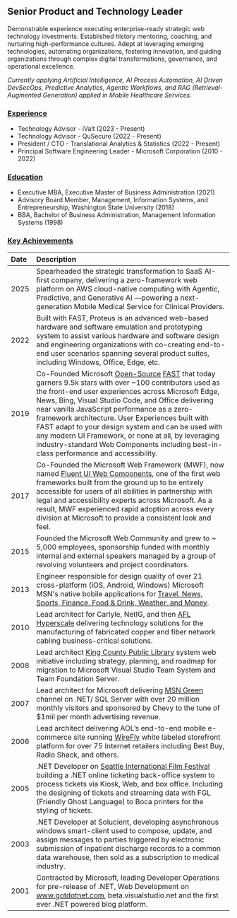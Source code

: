 ## Senior Product and Technology Leader

Demonstrable experience executing enterprise-ready strategic web technology investments. Established history mentoring, coaching, and nurturing high-performance cultures. Adept at leveraging emerging technologies, automating organizations, fostering innovation, and guiding organizations through complex digital transformations, governance, and operational excellence.

_Currently applying Artificial Intelligence, AI Process Automation, AI Driven DevSecOps, Predictive Analytics, Agentic Workflows, and RAG (Retrieval-Augmented Generation) applied in Mobile Healthcare Services._

### [Experience](#experience)
* Technology Advisor - iValt (2023 - Present)
* Technology Advisor - QuSecure (2022 - Present)
* President / CTO - Translational Analytics & Statistics (2022 - Present)
* Principal Software Engineering Leader - Microsoft Corporation (2010 -  2022)

### [Education](#education)
* Executive MBA, Executive Master of Business Administration (2021)
* Advisory Board Member, Management, Information Systems, and Entrepreneurship, Washington State University (2018)
* BBA, Bachelor of Business Administration, Management Information Systems (1998)

### [Key Achievements](#key-achievements)

| Date | Description |
| :--- | :---        |
|2025 | Spearheaded the strategic transformation to SaaS AI-first company, delivering a zero-framework web platform on AWS cloud-native computing with Agentic, Predictive, and Generative AI —powering a next-generation Mobile Medical Service for Clinical Providers.|
|2022 | Built with FAST, Proteus is an advanced web-based hardware and software emulation and prototyping system to assist various hardware and software design and engineering organizations with co-creating end-to-end user scenarios spanning several product suites, including Windows, Office, Edge, etc.|
|2019 | Co-Founded Microsoft [Open-Source](https://github.com/microsoft/fast) [FAST](https://fast.design/) that today garners 9.5k stars with over ~100 contributors used as the front-end user experiences across Microsoft Edge, News, Bing, Visual Studio Code, and Office delivering near vanilla JavaScript performance as a zero-framework architecture. User Experiences built with FAST adapt to your design system and can be used with any modern UI Framework, or none at all, by leveraging industry-standard Web Components including best-in-class performance and accessibility.|
|2017 | Co-Founded the Microsoft Web Framework (MWF), now named [Fluent UI Web Components](https://learn.microsoft.com/en-us/fluent-ui/web-components/), one of the first web frameworks built from the ground up to be entirely accessible for users of all abilities in partnership with legal and accessibility experts across Microsoft. As a result, MWF experienced rapid adoption across every division at Microsoft to provide a consistent look and feel.|
|2015 | Founded the Microsoft Web Community and grew to ~ 5,000 employees, sponsorship funded with monthly internal and external speakers managed by a group of revolving volunteers and project coordinators.|
|2013 | Engineer responsible for design quality of over 21 cross-platform (iOS, Android, Windows) Microsoft MSN's native bobile applications for [Travel, News, Sports, Finance, Food & Drink, Weather, and Money](https://www.theverge.com/2014/12/11/7376089/msn-apps-ios-android-features).|
|2010 | Lead architect for Carlyle, NetIG, and then [AFL Hyperscale](https://www.aflhyperscale.com) delivering technology solutions for the manufacturing of fabricated copper and fiber network cabling business-critical solutions.|
|2008 | Lead architect [King County Public Library](https://kcls.org/) system web initiative including strategy, planning, and roadmap for migration to Microsoft Visual Studio Team System and Team Foundation Server.|
|2007 | Lead architect for Microsoft delivering [MSN Green](https://www.msn.com) channel on .NET/ SQL Server with over 20 million monthly visitors and sponsored by Chevy to the tune of $1mil per month advertising revenue.|
|2006 | Lead architect delivering AOL’s end-to-end mobile e-commerce site running [WireFly](https://www.wirefly.com) white labeled storefront platform for over 75 Internet retailers including Best Buy, Radio Shack, and others.|
|2005 | .NET Developer on [Seattle International Film Festival](https://www.siff.net) building a .NET online ticketing back-office system to process tickets via Kiosk, Web, and box office. Including the designing of tickets and streaming data with FGL (Friendly Ghost Language) to Boca printers for the styling of tickets.|
|2003 | .NET Developer at Solucient, developing asynchronous windows smart-client used to compose, update, and assign messages to parties triggered by electronic submission of inpatient discharge records to a common data warehouse, then sold as a subscription to medical industry.|
|2001 | Contracted by Microsoft, leading Developer Operations for pre-release of .NET, Web Development on www.gotdotnet.com, beta.visualstudio.net and the first ever .NET powered blog platform.|





